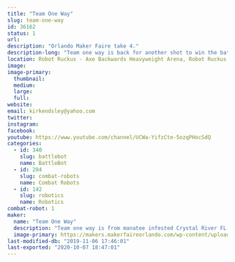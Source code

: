 ```yaml
---
title: "Team One Way"
slug: team-one-way
id: 36162
status: 1
url: 
description: "Orlando Maker Faire take 4."
description-long: "Team one way is back for another shot to win the battles at maker faire tournament. We will be debuting one robot this year. Divided Highway, a 30lb sportsman class robot."
location: Robot Ruckus - Axe Backwards Heavyweight Arena, Robot Ruckus - Small Arena
image: 
image-primary:
  thumbnail: 
  medium: 
  large: 
  full: 
website: 
email: kirkendsley@yahoo.com
twitter: 
instagram: 
facebook: 
youtube: https://www.youtube.com/channel/UCWa-YifzCte-5ozqPHocSdQ
categories:
  - id: 340
    slug: battlebot
    name: BattleBot
  - id: 284
    slug: combat-robots
    name: Combat Robots
  - id: 142
    slug: robotics
    name: Robotics
combat-robot: 1
maker:
  name: "Team One Way"
  description: "Team one way is from manatee infested Crystal River FL."
  image-primary: https://makers.makerfaireorlando.com/wp-content/uploads/2016/09/IMG_20160905_203635804-4-1024x576.jpg
last-modified-db: "2019-11-06 17:46:01"
last-exported: "2020-10-07 18:47:01"
---
```


